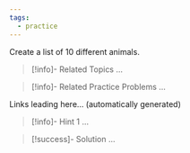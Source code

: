 ```yaml
---
tags:
  - practice
---
```

Create a list of 10 different animals.

> [!info]- Related Topics
>...

> [!info]- Related Practice Problems 
>...

Links leading here… (automatically generated)
 
<div style="page-break-after: always;"></div>

> [!info]- Hint 1
> ... 

> [!success]- Solution
> ...